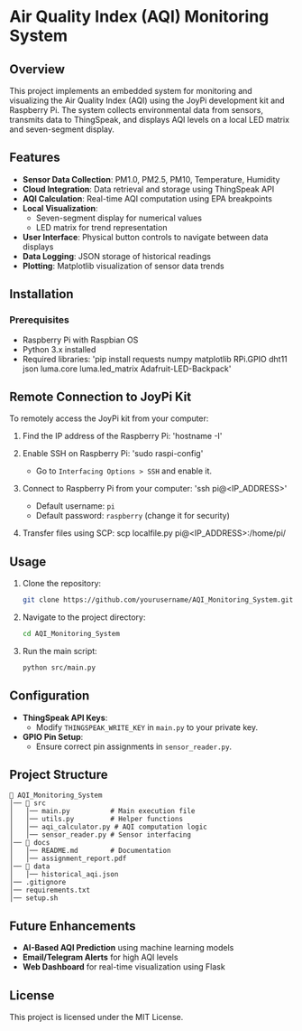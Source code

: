 # Air Quality Index (AQI) Monitoring System

## Overview
This project implements an embedded system for monitoring and visualizing the Air Quality Index (AQI) using the JoyPi development kit and Raspberry Pi. The system collects environmental data from sensors, transmits data to ThingSpeak, and displays AQI levels on a local LED matrix and seven-segment display.

## Features
- **Sensor Data Collection**: PM1.0, PM2.5, PM10, Temperature, Humidity
- **Cloud Integration**: Data retrieval and storage using ThingSpeak API
- **AQI Calculation**: Real-time AQI computation using EPA breakpoints
- **Local Visualization**:
  - Seven-segment display for numerical values
  - LED matrix for trend representation
- **User Interface**: Physical button controls to navigate between data displays
- **Data Logging**: JSON storage of historical readings
- **Plotting**: Matplotlib visualization of sensor data trends

## Installation
### Prerequisites
- Raspberry Pi with Raspbian OS
- Python 3.x installed
- Required libraries:
  'pip install requests numpy matplotlib RPi.GPIO dht11 json luma.core luma.led_matrix Adafruit-LED-Backpack'
  

## Remote Connection to JoyPi Kit
To remotely access the JoyPi kit from your computer:
1. Find the IP address of the Raspberry Pi:
   'hostname -I'
   
3. Enable SSH on Raspberry Pi:
   'sudo raspi-config'
   
   - Go to `Interfacing Options > SSH` and enable it.
4. Connect to Raspberry Pi from your computer:
   'ssh pi@<IP_ADDRESS>'

   - Default username: `pi`
   - Default password: `raspberry` (change it for security)
    
5. Transfer files using SCP:
   scp localfile.py pi@<IP_ADDRESS>:/home/pi/

## Usage
1. Clone the repository:
   ```sh
   git clone https://github.com/yourusername/AQI_Monitoring_System.git
   ```
2. Navigate to the project directory:
   ```sh
   cd AQI_Monitoring_System
   ```
3. Run the main script:
   ```sh
   python src/main.py
   ```

## Configuration
- **ThingSpeak API Keys**:
  - Modify `THINGSPEAK_WRITE_KEY` in `main.py` to your private key.
- **GPIO Pin Setup**:
  - Ensure correct pin assignments in `sensor_reader.py`.

## Project Structure
```
📂 AQI_Monitoring_System
│── 📂 src
│   │── main.py          # Main execution file
│   │── utils.py         # Helper functions
│   │── aqi_calculator.py # AQI computation logic
│   │── sensor_reader.py # Sensor interfacing
│── 📂 docs
│   │── README.md        # Documentation
│   │── assignment_report.pdf
│── 📂 data
│   │── historical_aqi.json
│── .gitignore
│── requirements.txt
│── setup.sh
```

## Future Enhancements
- **AI-Based AQI Prediction** using machine learning models
- **Email/Telegram Alerts** for high AQI levels
- **Web Dashboard** for real-time visualization using Flask

## License
This project is licensed under the MIT License.

